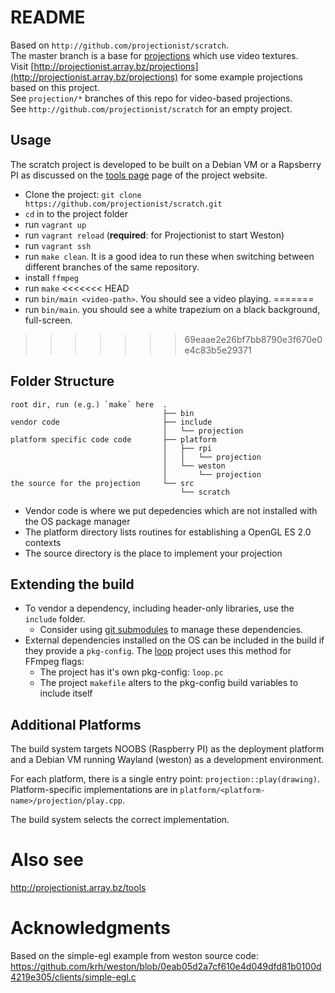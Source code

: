 # README

Based on `http://github.com/projectionist/scratch`.  
The master branch is a base for [projections](http://projectionist.array.bz/projections/) which use video textures.  
Visit [http://projectionist.array.bz/projections](http://projectionist.array.bz/projections) for some example projections based on this project.  
See `projection/*` branches of this repo for video-based projections.  
See `http://github.com/projectionist/scratch` for an empty project.  

## Usage

The scratch project is developed to be built on a Debian VM or a Rapsberry PI as discussed on the [tools page](http://projectionist.array.bz/tools) page of the project website.

* Clone the project: `git clone https://github.com/projectionist/scratch.git`
* `cd` in to the project folder
* run `vagrant up`
* run `vagrant reload` (**required**: for Projectionist to start Weston)
* run `vagrant ssh`
* run `make clean`. It is a good idea to run these when switching between different branches of the same repository.
* install `ffmpeg`
* run `make`
<<<<<<< HEAD
* run `bin/main <video-path>`. You should see a video playing.
=======
* run `bin/main`. you should see a white trapezium on a black background, full-screen.
>>>>>>> 69eaae2e26bf7bb8790e3f670e0e4c83b5e29371

## Folder Structure

```
root dir, run (e.g.) `make` here  .
                                  ├── bin
vendor code                       ├── include
                                  │   └── projection
platform specific code code       ├── platform
                                  │   ├── rpi
                                  │   │   └── projection
                                  │   └── weston
                                  │       └── projection
the source for the projection     └── src
                                      └── scratch

```

* Vendor code is where we put depedencies which are not installed with the OS package manager
* The platform directory lists routines for establishing a OpenGL ES 2.0 contexts
* The source directory is the place to implement your projection


## Extending the build

* To vendor a dependency, including header-only libraries, use the `include` folder.
  * Consider using [git submodules](https://git-scm.com/book/en/v2/Git-Tools-Submodules) to manage these dependencies.
* External dependencies installed on the OS can be included in the build if they provide a `pkg-config`. The [loop](http://github.com/projectionist/loop) project uses this method for FFmpeg flags:
    * The project has it's own pkg-config: `loop.pc`
    * The project `makefile` alters to the pkg-config build variables to include itself

## Additional Platforms

The build system targets NOOBS (Raspberry PI) as the deployment platform and a Debian VM running Wayland (weston) as a development environment.

For each platform, there is a single entry point: `projection::play(drawing)`.  
Platform-specific implementations are in `platform/<platform-name>/projection/play.cpp`.

The build system selects the correct implementation.

# Also see

http://projectionist.array.bz/tools

# Acknowledgments

Based on the simple-egl example from weston source code:
https://github.com/krh/weston/blob/0eab05d2a7cf610e4d049dfd81b0100d4219e305/clients/simple-egl.c
